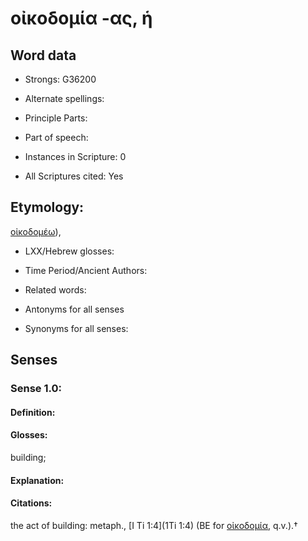 # οἰκοδομία -ας, ἡ

<!-- Status: S2=NeedsEdits -->
<!-- Lexica used for edits:   -->

## Word data

* Strongs: G36200

* Alternate spellings:



* Principle Parts: 


* Part of speech: 


* Instances in Scripture: 0

* All Scriptures cited: Yes

## Etymology: 

[οἰκοδομέω]()),

* LXX/Hebrew glosses: 


* Time Period/Ancient Authors: 


* Related words: 

* Antonyms for all senses

* Synonyms for all senses: 


## Senses 


### Sense  1.0: 

#### Definition: 

#### Glosses: 

building; 

#### Explanation: 


#### Citations: 

the act of building: metaph., [I Ti 1:4](1Ti 1:4) (BE for [οἰκοδομία](), q.v.).†
